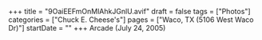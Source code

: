+++
title = "9OaiEEFmOnMlAhkJGnlU.avif"
draft = false
tags = ["Photos"]
categories = ["Chuck E. Cheese's"]
pages = ["Waco, TX (5106 West Waco Dr)"]
startDate = ""
+++
Arcade (July 24, 2005)

